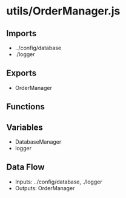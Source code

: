 # utils/OrderManager.js

## Imports
- ../config/database
- ./logger

## Exports
- OrderManager

## Functions

## Variables
- DatabaseManager
- logger

## Data Flow
- Inputs: ../config/database, ./logger
- Outputs: OrderManager
